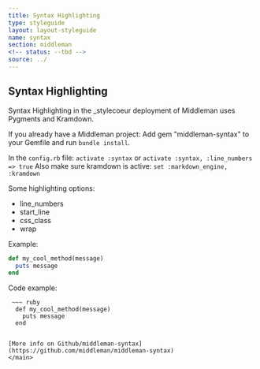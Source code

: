 ```yaml
---
title: Syntax Highlighting
type: styleguide
layout: layout-styleguide
name: syntax
section: middleman
<!-- status: --tbd -->
source: ../
---
```


<main markdown="1">

## Syntax Highlighting

Syntax Highlighting in the \_stylecoeur deployment of Middleman uses Pygments and Kramdown.

If you already have a Middleman project: Add gem "middleman-syntax" to your Gemfile and run `bundle install`.

In the `config.rb` file: `activate :syntax` or `activate :syntax, :line_numbers => true` Also make sure kramdown is active: `set :markdown_engine, :kramdown`

Some highlighting options:

- line_numbers
- start_line
- css_class
- wrap

Example:

~~~ ruby
def my_cool_method(message)
  puts message
end
~~~

Code example:

~~~
 ~~~ ruby
  def my_cool_method(message)
    puts message
  end
 ~~~
~~~

[More info on Github/middleman-syntax](https://github.com/middleman/middleman-syntax)
</main>


